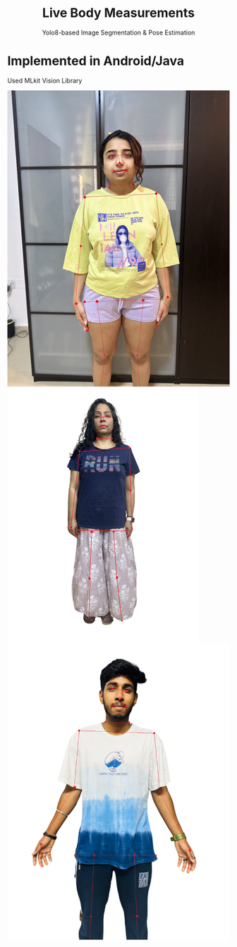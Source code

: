 
<div style="text-align:center">
<h1>
Live Body Measurements <br>
</h1>
Yolo8-based Image Segmentation & Pose Estimation
</div>

# Implemented in Android/Java

Used MLkit Vision Library

<img src="img/1.png" />
<img src="img/2.png" />
<img src="img/3.png" />
